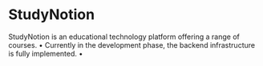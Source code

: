 # StudyNotion
StudyNotion is an educational technology platform offering a range of courses. • Currently in the development phase, the backend infrastructure is fully implemented. •  
